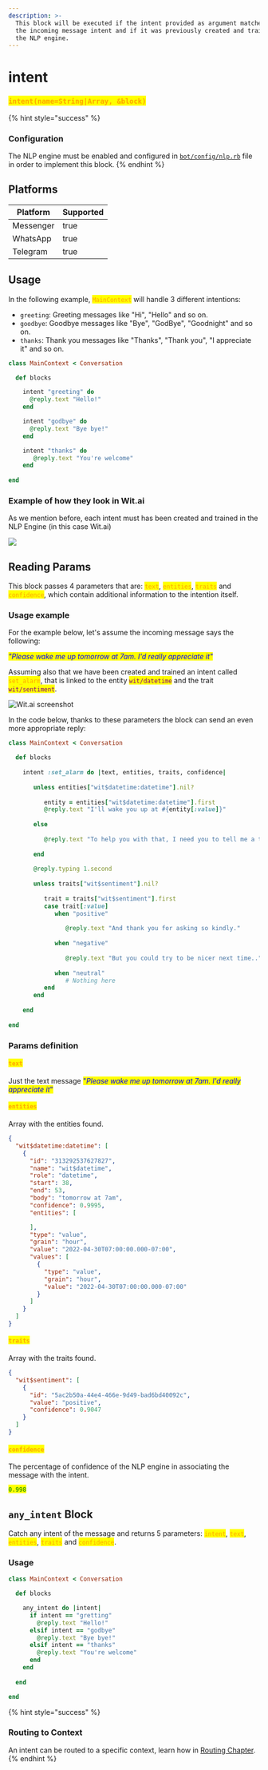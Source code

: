 ```yaml
---
description: >-
  This block will be executed if the intent provided as argument matches with
  the incoming message intent and if it was previously created and trained in
  the NLP engine.
---
```


# intent

### <mark style="color:orange;">`intent(name=String|Array, &block)`</mark>

{% hint style="success" %}
### Configuration

The NLP engine must be enabled and configured in [`bot/config/nlp.rb`](../../getting-started/nlp-configuration.md) file in order to implement this block.
{% endhint %}

## **Platforms**

<table><thead><tr><th>Platform</th><th data-type="checkbox">Supported</th></tr></thead><tbody><tr><td>Messenger</td><td>true</td></tr><tr><td>WhatsApp</td><td>true</td></tr><tr><td>Telegram</td><td>true</td></tr></tbody></table>

## Usage

In the following example, <mark style="color:orange;">`MainContext`</mark> will handle 3 different intentions:

* `greeting`: Greeting messages like "Hi", "Hello" and so on.
* `goodbye`: Goodbye messages like "Bye", "GodBye", "Goodnight" and so on.
* `thanks`: Thank you messages like "Thanks", "Thank you", "I appreciate it" and so on.

```ruby
class MainContext < Conversation

  def blocks

    intent "greeting" do
      @reply.text "Hello!"
    end

    intent "godbye" do
      @reply.text "Bye bye!"
    end

    intent "thanks" do
       @reply.text "You're welcome"
    end
  
end

```

### Example of how they look in Wit.ai

As we mention before, each intent must has been created and trained in the NLP Engine (in this case Wit.ai)

![](<../../.gitbook/assets/Screen Shot 2022-04-29 at 10.39.52.png>)

## Reading Params

This block passes 4 parameters that are: <mark style="color:orange;">`text`</mark>, <mark style="color:orange;">`entities`</mark>, <mark style="color:orange;">`traits`</mark> and <mark style="color:orange;">`confidence`</mark>, which contain additional information to the intention itself.

### Usage example

For the example below, let's assume the incoming message says the following:

_<mark style="color:blue;">"Please wake me up tomorrow at 7am. I'd really appreciate it"</mark>_

Assuming also that we have been created and trained an intent called <mark style="color:orange;">`set_alarm`</mark>, that is linked to the entity <mark style="color:purple;">`wit/datetime`</mark> and the trait <mark style="color:purple;">`wit/sentiment`</mark>.

![Wit.ai screenshot](<../../.gitbook/assets/Screen Shot 2022-04-30 at 10.12.56.png>)

In the code below, thanks to these parameters the block can send an even more appropriate reply:

```ruby
class MainContext < Conversation

  def blocks
  
    intent :set_alarm do |text, entities, traits, confidence|
    
       unless entities["wit$datetime:datetime"].nil?
       
          entity = entities["wit$datetime:datetime"].first
          @reply.text "I'll wake you up at #{entity[:value]}"
          
       else
       
          @reply.text "To help you with that, I need you to tell me a time for the alarm."
          
       end
       
       @reply.typing 1.second
       
       unless traits["wit$sentiment"].nil?
       
          trait = traits["wit$sentiment"].first
          case trait[:value]
             when "positive"
             
                @reply.text "And thank you for asking so kindly."
                
             when "negative"
             
                @reply.text "But you could try to be nicer next time.."
                
             when "neutral"
                # Nothing here
          end
       end
       
    end
  
end
```

### Params definition

#### <mark style="color:orange;">`text`</mark>

Just the text message <mark style="color:blue;">"</mark>_<mark style="color:blue;">Please wake me up tomorrow at 7am. I'd really appreciate it</mark>_<mark style="color:blue;">"</mark>

#### <mark style="color:orange;">`entities`</mark>

Array with the entities found.

```json
{
  "wit$datetime:datetime": [
    {
      "id": "313292537627827",
      "name": "wit$datetime",
      "role": "datetime",
      "start": 38,
      "end": 53,
      "body": "tomorrow at 7am",
      "confidence": 0.9995,
      "entities": [

      ],
      "type": "value",
      "grain": "hour",
      "value": "2022-04-30T07:00:00.000-07:00",
      "values": [
        {
          "type": "value",
          "grain": "hour",
          "value": "2022-04-30T07:00:00.000-07:00"
        }
      ]
    }
  ]
}
```

#### <mark style="color:orange;">`traits`</mark>

Array with the traits found.

```json
{
  "wit$sentiment": [
    {
      "id": "5ac2b50a-44e4-466e-9d49-bad6bd40092c",
      "value": "positive",
      "confidence": 0.9047
    }
  ]
}
```

#### <mark style="color:orange;">`confidence`</mark>

The percentage of confidence of the NLP engine in associating the message with the intent.

<mark style="color:green;">`0.998`</mark>

## `any_intent` Block

Catch any intent of the message and returns 5 parameters: <mark style="color:orange;">`intent`</mark>, <mark style="color:orange;">`text`</mark>, <mark style="color:orange;">`entities`</mark>, <mark style="color:orange;">`traits`</mark> and <mark style="color:orange;">`confidence`</mark>.

### Usage

```ruby
class MainContext < Conversation

  def blocks

    any_intent do |intent|
      if intent == "gretting"
        @reply.text "Hello!"
      elsif intent == "godbye"
        @reply.text "Bye bye!"
      elsif intent == "thanks"
        @reply.text "You're welcome" 
      end 
    end
  
  end

end
```

{% hint style="success" %}
### Routing to Context

An intent can be routed to a specific context, learn how in [Routing Chapter](../routing.md#intent).
{% endhint %}
